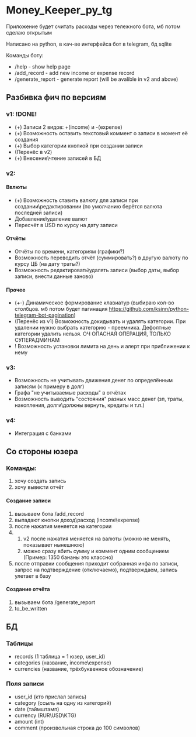 # Money_Keeper_py_tg
Приложение будет считать расходы через тележного бота, мб потом сделаю открытым

Написано на python, в кач-ве интерфейса бот в telegram, бд sqlite

Команды боту:

* /help - show help page
* /add_record - add new income or expense record
* /generate_report - generate report (will be avalible in v2 and above)

## Разбивка фич по версиям
### v1: !DONE!
* (+) Записи 2 видов: +(income) и -(expense)
* (+) Возможность оставить текстовый коммент о записи в момент её создания
* (+) Выбор категории кнопкой при создании записи
* (Перенёс в v2)
* (+) Внесение\чтение записей в БД

### v2:
#### Ввлюты
* (+) Возможность ставить валюту для записи при создании\редактировании (по умолчанию берётся валюта последней записи)
* Добавление\удаление валют
* Пересчёт в USD по курсу на дату записи
#### Отчёты
* Отчёты по времени, категориям (графики?)
* Возможность переводить отчёт (суммировать?) в другую валюту по курсу ЦБ (на дату траты?)
* Возможность редактировать\удалять записи (выбор даты, выбор записи, внести данные заново)
#### Прочее
* (+-) Динамическое формирование клавиатур (выбираю кол-во столбцов. мб потом будет пагинация https://github.com/ksinn/python-telegram-bot-pagination)
* (Перенёс из v1) Возможность докидывать и удалять категории. При удалении нужно выбрать категорию - преемника. Дефолтные категории удалить нельзя. ОЧ ОПАСНАЯ ОПЕРАЦИЯ, ТОЛЬКО СУПЕРАДМИНАМ
* ! Возможность установки лимита на день и алерт при приближении к нему

### v3:
* Возможность не учитывать движения денег по определённым записям (к примеру в долг)
* Графа "не учитываемые расходы" в отчётах
* Возможность выводить "состояния" разных масс денег (зп, траты, накопления, долги\должны вернуть, кредиты и т.п.)

### v4:
* Интеграция с банками

## Со стороны юзера

### Команды:
1. хочу создать запись
2. хочу вывести отчёт

#### Создание записи
1. вызываем бота /add_record
2. выпадают кнопки доход\расход (income\expense)
3. после нажатия меняется на категории
4.  1. v2 после нажатия меняется на валюты (можно не менять, показывает нынешнюю)
    2.  можно сразу вбить сумму и коммент одним сообщением (Пример: 1350 бананы это классно)
5. после отправки сообщения приходит собранная инфа по записи, запрос на подтверждение (отключаемо), подтверждаем, запись улетает в базу

#### Создание отчёта
1. вызываем бота /generate_report
2. to_be_written


## БД
### Таблицы
* records (1 таблица = 1 юзер, user_id)
* categories (название, income\expense)
* currencies (название, трёхбуквенное обозначение)

### Поля записи
* user_id (кто прислал запись)
* category (ссыль на одну из категорий)
* date (таймштамп)
* currency (RUR\USD\KTG)
* amount (int)
* comment (произвольная строка до 100 символов)